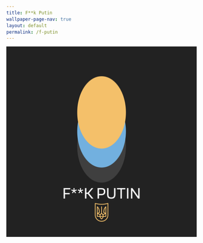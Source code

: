 ```yaml
---
title: F**k Putin 
wallpaper-page-nav: true
layout: default
permalink: /f-putin
---
```


<div class="page-thumb"><img src="static/gallery/f-putin-thumb.PNG"></div>
